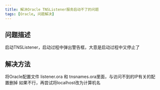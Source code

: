```yaml
---
title: 解决Oracle TNSListener服务启动不了的问题
tags: [Oracle, 问题解决]
---
```


## 问题描述

启动TNSListener，启动过程中弹出警告框，大意是启动过程中又停止了

## 解决方法

将Oracle配置文件 listener.ora 和 tnsnames.ora里面，与访问不到的IP有关的配置删掉
如果不行，再尝试将localhost改为计算机名